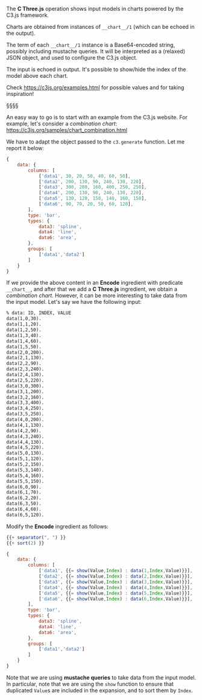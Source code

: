 The **C Three.js** operation shows input models in charts powered by the C3.js framework.

Charts are obtained from instances of `__chart__/1` (which can be echoed in the output).

The term of each `__chart__/1` instance is a Base64-encoded string, possibly including mustache queries.
It will be interpreted as a (relaxed) JSON object, and used to configure the C3.js object.

The input is echoed in output.
It's possible to show/hide the index of the model above each chart.

Check https://c3js.org/examples.html for possible values and for taking inspiration!

§§§§

An easy way to go is to start with an example from the C3.js website.
For example, let's consider a *combination chart*:
https://c3js.org/samples/chart_combination.html

We have to adapt the object passed to the `c3.generate` function.
Let me report it below:
```javascript
{
    data: {
        columns: [
            ['data1', 30, 20, 50, 40, 60, 50],
            ['data2', 200, 130, 90, 240, 130, 220],
            ['data3', 300, 200, 160, 400, 250, 250],
            ['data4', 200, 130, 90, 240, 130, 220],
            ['data5', 130, 120, 150, 140, 160, 150],
            ['data6', 90, 70, 20, 50, 60, 120],
        ],
        type: 'bar',
        types: {
            data3: 'spline',
            data4: 'line',
            data6: 'area',
        },
        groups: [
            ['data1','data2']
        ]
    }
}
```

If we provide the above content in an **Encode** ingredient with predicate `__chart__`, and after that we add a **C Three.js** ingredient, we obtain a *combination chart*.
However, it can be more interesting to take data from the input model.
Let's say we have the following input:
```asp
% data: ID, INDEX, VALUE
data(1,0,30).
data(1,1,20).
data(1,2,50).
data(1,3,40).
data(1,4,60).
data(1,5,50).
data(2,0,200).
data(2,1,130).
data(2,2,90).
data(2,3,240).
data(2,4,130).
data(2,5,220).
data(3,0,300).
data(3,1,200).
data(3,2,160).
data(3,3,400).
data(3,4,250).
data(3,5,250).
data(4,0,200).
data(4,1,130).
data(4,2,90).
data(4,3,240).
data(4,4,130).
data(4,5,220).
data(5,0,130).
data(5,1,120).
data(5,2,150).
data(5,3,140).
data(5,4,160).
data(5,5,150).
data(6,0,90).
data(6,1,70).
data(6,2,20).
data(6,3,50).
data(6,4,60).
data(6,5,120).
```

Modify the **Encode** ingredient as follows: 
```javascript
{{+ separator(", ") }}
{{+ sort(2) }}

{
    data: {
        columns: [
            ['data1', {{= show(Value,Index) : data(1,Index,Value)}}],
            ['data2', {{= show(Value,Index) : data(2,Index,Value)}}],
            ['data3', {{= show(Value,Index) : data(3,Index,Value)}}],
            ['data4', {{= show(Value,Index) : data(4,Index,Value)}}],
            ['data5', {{= show(Value,Index) : data(5,Index,Value)}}],
            ['data6', {{= show(Value,Index) : data(6,Index,Value)}}],
        ],
        type: 'bar',
        types: {
            data3: 'spline',
            data4: 'line',
            data6: 'area',
        },
        groups: [
            ['data1','data2']
        ]
    }
}
```

Note that we are using **mustache queries** to take data from the input model.
In particular, note that we are using the `show` function to ensure that duplicated `Value`s are included in the expansion, and to sort them by `Index`.
